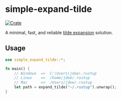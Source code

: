 # simple-expand-tilde
[![Crate](https://img.shields.io/crates/v/simple-expand-tilde.svg)](https://crates.io/crates/simple-expand-tilde)

A minimal, fast, and reliable  [tilde expansion](https://www.gnu.org/software/bash/manual/html_node/Tilde-Expansion.html) solution.

## Usage
```rust
use simple_expand_tilde::*;

fn main() {
    // Windows  =>  C:\Users\jdoe\.rustup
    // Linux    =>  /home/jdoe/.rustup
    // Mac      =>  /Users/jdoe/.rustup
    let path = expand_tilde("~/.rustup").unwrap();
}
```